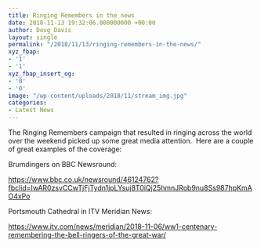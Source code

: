 ```yaml
---
title: Ringing Remembers in the news
date: 2018-11-13 19:32:06.000000000 +00:00
author: Doug Davis
layout: single
permalink: "/2018/11/13/ringing-remembers-in-the-news/"
xyz_fbap:
- '1'
- '1'
xyz_fbap_insert_og:
- '0'
- '0'
image: "/wp-content/uploads/2018/11/stream_img.jpg"
categories:
- Latest News
---
```

The Ringing Remembers campaign that resulted in ringing across the world over the weekend picked up some great media attention.  Here are a couple of great examples of the coverage:

Brumdingers on BBC Newsround:

<a href="https://www.bbc.co.uk/newsround/46124762?fbclid=IwAR0zsvCCwTjFjTydn1jpLYsuj8T0iQj25hmnJRob9nu8Ss987hpKmAO4xPo" target="_blank" rel="noopener">https://www.bbc.co.uk/newsround/46124762?fbclid=IwAR0zsvCCwTjFjTydn1jpLYsuj8T0iQj25hmnJRob9nu8Ss987hpKmAO4xPo</a>

Portsmouth Cathedral in ITV Meridian News:

<a href="https://www.itv.com/news/meridian/2018-11-06/ww1-centenary-remembering-the-bell-ringers-of-the-great-war/" target="_blank" rel="noopener">https://www.itv.com/news/meridian/2018-11-06/ww1-centenary-remembering-the-bell-ringers-of-the-great-war/</a>
